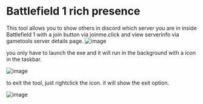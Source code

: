 # Battlefield 1 rich presence
This tool allows you to show others in discord which server you are in inside Battlefield 1 with a join button via joinme.click and view serverinfo via gametools server details page.
![image](https://user-images.githubusercontent.com/22680656/177946537-7889db09-69e0-4314-a5bb-01dde66e1585.png)

you only have to launch the exe and it will run in the background with a icon in the taskbar.

![image](https://user-images.githubusercontent.com/22680656/177947255-063bcee5-594c-4dbe-a471-6a4a2fe17440.png)

to exit the tool, just rightclick the icon. it will show the exit option.

![image](https://user-images.githubusercontent.com/22680656/177947453-b7c61efb-5320-449c-85e6-4c00b55405d1.png)
